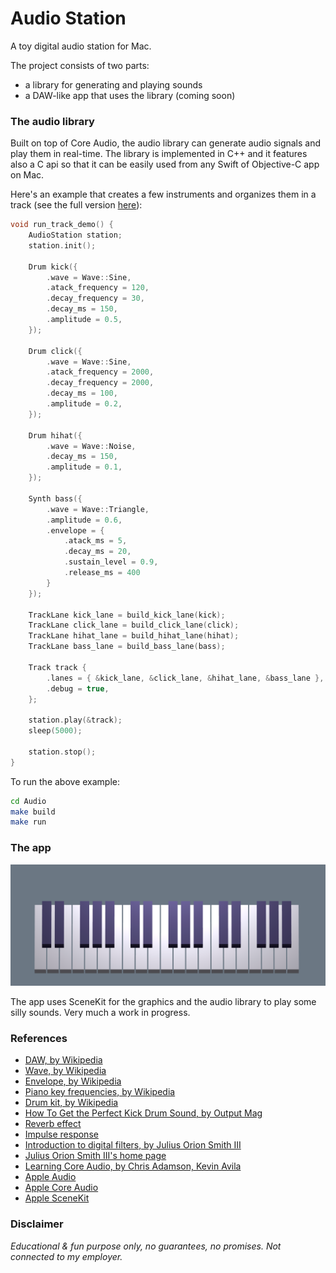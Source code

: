 # Audio Station

A toy digital audio station for Mac.

The project consists of two parts:
- a library for generating and playing sounds
- a DAW-like app that uses the library (coming soon)


### The audio library

Built on top of Core Audio, the audio library can generate audio signals and play them in real-time. The library is implemented in C++ and it features also a C api so that it can be easily used from any Swift of Objective-C app on Mac.

Here's an example that creates a few instruments and organizes them in a track (see the full version [here](Audio/test/main.cpp)):
```cpp
void run_track_demo() {
    AudioStation station;
    station.init();

    Drum kick({
        .wave = Wave::Sine,
        .atack_frequency = 120,
        .decay_frequency = 30,
        .decay_ms = 150,
        .amplitude = 0.5,
    });

    Drum click({
        .wave = Wave::Sine,
        .atack_frequency = 2000,
        .decay_frequency = 2000,
        .decay_ms = 100,
        .amplitude = 0.2,
    });

    Drum hihat({
        .wave = Wave::Noise,
        .decay_ms = 150,
        .amplitude = 0.1,
    });

    Synth bass({
        .wave = Wave::Triangle,
        .amplitude = 0.6,
        .envelope = {
            .atack_ms = 5, 
            .decay_ms = 20, 
            .sustain_level = 0.9, 
            .release_ms = 400
        }
    });

    TrackLane kick_lane = build_kick_lane(kick);
    TrackLane click_lane = build_click_lane(click);
    TrackLane hihat_lane = build_hihat_lane(hihat);
    TrackLane bass_lane = build_bass_lane(bass);

    Track track { 
        .lanes = { &kick_lane, &click_lane, &hihat_lane, &bass_lane },
        .debug = true,
    };

    station.play(&track);
    sleep(5000);

    station.stop();
}
```

To run the above example:
```bash
cd Audio
make build
make run
```


### The app

<img src="screenshot.png" width="800"/>

The app uses SceneKit for the graphics and the audio library to play some silly sounds. Very much a work in progress.


### References

- [DAW, by Wikipedia](https://en.wikipedia.org/wiki/Digital_audio_workstation)
- [Wave, by Wikipedia](https://en.wikipedia.org/wiki/wave)
- [Envelope, by Wikipedia](https://en.wikipedia.org/wiki/Envelope_(music))
- [Piano key frequencies, by Wikipedia](https://en.wikipedia.org/wiki/Piano_key_frequencies)
- [Drum kit, by Wikipedia](https://en.wikipedia.org/wiki/Drum_kit)
- [How To Get the Perfect Kick Drum Sound, by Output Mag](https://output.com/blog/get-perfect-kick-drum)
- [Reverb effect](https://en.wikipedia.org/wiki/Reverb_effect#Convolution_reverb)
- [Impulse response](https://en.wikipedia.org/wiki/Impulse_response)
- [Introduction to digital filters, by Julius Orion Smith III](https://ccrma.stanford.edu/~jos/filters/)
- [Julius Orion Smith III's home page](https://ccrma.stanford.edu/~jos/)
- [Learning Core Audio, by Chris Adamson, Kevin Avila](https://www.oreilly.com/library/view/learning-core-audio/9780321636973/)
- [Apple Audio](https://developer.apple.com/audio/)
- [Apple Core Audio](https://developer.apple.com/library/archive/documentation/MusicAudio/Conceptual/CoreAudioOverview)
- [Apple SceneKit](https://developer.apple.com/documentation/scenekit)


### Disclaimer

_Educational & fun purpose only, no guarantees, no promises. Not connected to my employer._
